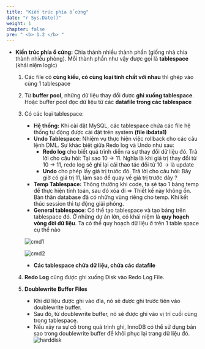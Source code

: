 ```yaml
---
title: "Kiến trúc phía ổ cứng"
date: "r Sys.Date()"
weight: 1
chapter: false
pre: " <b> 1.2 </b> "
---
```


- **Kiến trúc phía ổ cứng:** Chia thành nhiều thành phần (giống nhà chia thành nhiều phòng). Mỗi thành phần như vậy được gọi là **tablespace** (khái niệm logic)

  1. Các file có **cùng kiểu, có cùng loại tính chất với nhau** thì ghép vào cùng 1 tablespace
  2. Từ **buffer pool**, những dữ liệu thay đổi được **ghi xuống tablespace**. Hoặc buffer pool đọc dữ liệu từ các **datafile trong các tablespace**
  3. Có các loại tablespace:

     - **Hệ thống:** Khi cài đặt MySQL, các tablespace chứa các file hệ thống tự động được cài đặt trên system **(file ibdata1)**
     - **Undo Tablespace:** Nhiệm vụ thực hiện việc rollback cho các câu lệnh DML. Sự khác biệt giữa Redo log và Undo như sau:
       - **Redo log** cho biết quá trình diễn ra sự thay đổi dữ liệu đó. Trả lời cho câu hỏi: Tại sao 10 → 11. Nghĩa là khi giá trị thay đổi từ 10 → 11, redo log sẽ ghi lại cái thao tác đổi từ 10 → là update
       - **Undo** cho phép lấy giá trị trước đó. Trả lời cho câu hỏi: Bây giờ có giá trị 11, làm sao để quay về giá trị trước đây ?
     - **Temp Tablespace:** Thông thường khi code, ta sẽ tạo 1 bảng temp để thực hiện tính toán, sau đó xóa đi ⇒ Thiết kế này không ổn. Bản thân database đã có những vùng riêng cho temp. Khi kết thúc session thì tự động giải phóng.
     - **General tablespace**: Có thể tạo tablespace và tạo bảng trên tablespace đó. Ở những dự án lớn, có khái niệm là **quy hoạch vòng đời dữ liệu**. Ta có thể quy hoạch dữ liệu ở trên 1 table space cụ thể nào

     ![cmd1](https://ngxquang.github.io/aws-ws1/images/1.introduce/002-cmd1.png)

     ![cmd2](https://ngxquang.github.io/aws-ws1/images/1.introduce/003-cmd2.png)

     - **Các tablespace chứa dữ liệu, chứa các datafile**

  4. **Redo Log** cũng được ghi xuống Disk vào Redo Log File.
  5. **Doublewrite Buffer Files**
     - Khi dữ liệu được ghi vào đĩa, nó sẽ được ghi trước tiên vào doublewrite buffer.
     - Sau đó, từ doublewrite buffer, nó sẽ được ghi vào vị trí cuối cùng trong tablespace.
     - Nếu xảy ra sự cố trong quá trình ghi, InnoDB có thể sử dụng bản sao trong doublewrite buffer để khôi phục lại trang dữ liệu đó.
       ![harddisk](https://ngxquang.github.io/aws-ws1/images/1.introduce/004-arch.png)
